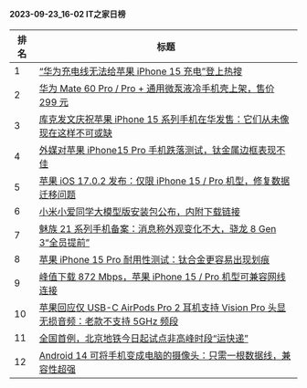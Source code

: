#### 2023-09-23_16-02  IT之家日榜

| 排名 | 标题|
| --- | ---|
| 1 | [“华为充电线无法给苹果 iPhone 15 充电”登上热搜](https://www.ithome.com/0/721/056.htm) |
| 2 | [华为 Mate 60 Pro / Pro + 通用微泵液冷手机壳上架，售价 299 元](https://www.ithome.com/0/721/032.htm) |
| 3 | [库克发文庆祝苹果 iPhone 15 系列手机在华发售：它们从未像现在这样不可或缺](https://www.ithome.com/0/721/085.htm) |
| 4 | [外媒对苹果 iPhone15 Pro 手机跌落测试，钛金属边框表现不佳](https://www.ithome.com/0/721/065.htm) |
| 5 | [苹果 iOS 17.0.2 发布：仅限 iPhone 15 / Pro 机型，修复数据迁移问题](https://www.ithome.com/0/721/093.htm) |
| 6 | [小米小爱同学大模型版安装包公布，内附下载链接](https://www.ithome.com/0/721/068.htm) |
| 7 | [魅族 21 系列手机备案：消息称外观变化不大，骁龙 8 Gen 3“全员提前”](https://www.ithome.com/0/721/076.htm) |
| 8 | [苹果 iPhone 15 Pro 耐用性测试：钛合金更容易出现划痕](https://www.ithome.com/0/721/106.htm) |
| 9 | [峰值下载 872 Mbps，苹果 iPhone 15 / Pro 机型可兼容网线连接](https://www.ithome.com/0/721/095.htm) |
| 10 | [苹果回应仅 USB-C AirPods Pro 2 耳机支持 Vision Pro 头显无损音频：老款不支持 5GHz 频段](https://www.ithome.com/0/721/087.htm) |
| 11 | [全国首例，北京地铁今日起试点非高峰时段“运快递”](https://www.ithome.com/0/721/114.htm) |
| 12 | [Android 14 可将手机变成电脑的摄像头：只需一根数据线，兼容性超强](https://www.ithome.com/0/720/996.htm) |

